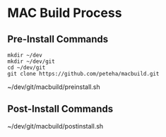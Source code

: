 # MAC Build Process

## Pre-Install Commands


```
mkdir ~/dev
mkdir ~/dev/git
cd ~/dev/git
git clone https://github.com/peteha/macbuild.git
```
~/dev/git/macbuild/preinstall.sh


## Post-Install Commands
~/dev/git/macbuild/postinstall.sh

